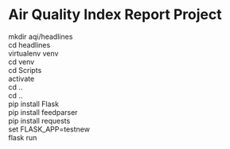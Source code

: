 # Air Quality Index Report Project
mkdir aqi/headlines\
cd headlines\
virtualenv venv\
cd venv\
cd Scripts\
activate\
cd ..\
cd ..\
pip install Flask\
pip install feedparser\
pip install requests\
set FLASK_APP=testnew\
flask run
